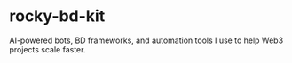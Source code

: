 # rocky-bd-kit
AI-powered bots, BD frameworks, and automation tools I use to help Web3 projects scale faster.
